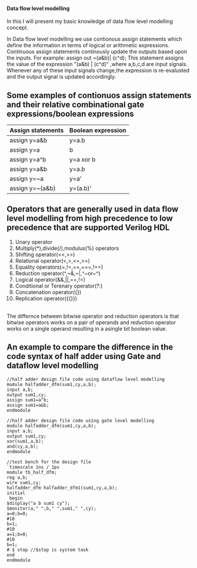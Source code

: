 #### Data flow level modelling
In this I will present my basic knowledge of data flow level modelling concept.

<p allign="justify">In Data flow level modelling we use contionous assign statements which define the information in terms of logical or arithmetic expressions.
  Continuous assign statements continously update the outputs
  based upon the inputs.
  For example:
  assign out =(a&b)| (c^d);
  This statement assigns the value of the expression "(a&b) | (c^d)" ,where a,b,c,d are input signals.
  Whenever any of these input signals change,the expression is re-evalusted and the output signal is updated accordingly.</p>
  
  ## Some examples of contionuos assign statements and their relative combinational gate expressions/boolean expressions

 |Assign statements|Boolean expression|
 |-----------------|------------------|
 |assign y=a&b|y=a.b|
 |assign y=a|b|y=a+b|
 |assign y=a^b|y=a xor b |
 |assign y=a&b|y=a.b|
 |assign y=~a|y=a'|
 |assign y=~(a&b)|y=(a.b)'|
 
 ## Operators that are generally used in data flow level modelling from high precedence to low precedence that are supported Verilog HDL
 <ol>
  <li>Unary operator</li>
    <li>Multiply(*),divide(/),modulus(%) operators</li>
    <li>Shifting operator(<<,>>)</li>
    <li>Relational operator(<,>,<=,>=)</li>
    <li>Equality operators(=,!=,==,===,!==)</li>
    <li>Reduction operator(^,~&,~|,^~or~^)</li>
    <li>Logical operator(&&,||,==,!=)</li>
    <li>Conditional or Terenary operator(?:)</li>
    <li>Concatenation  operator({})</li>
    <li>Replication operator({{}})</li>
    
  </ol>

  <br>The differnce between bitwise operator and reduction operators is that bitwise operators works on a pair of operands and reduction operator works on a single operand resulting in a asingle bit boolean value.<br>

  ## An example to compare the difference in the code syntax  of half adder using Gate and  dataflow level modelling
  
  ```
 //half adder design file code using dataflow level modelling
module halfadder_dfm(sum1,cy,a,b);
input a,b;
output sum1,cy;
assign sum1=a^b;
assign sum1=a&b;
endmodule
```
```
//half adder design file code using gate level modelling
module halfadder_dfm(sum1,cy,a,b);
input a,b;
output sum1,cy;
xor(sum1,a,b);
and(cy,a,b);
endmodule
```
```
//test bench for the design file
`timescale 1ns / 1ps
module tb_half_dfm;
reg a,b;
wire sum1,cy;
halfadder_dfm halfadder_dfm1(sum1,cy,a,b);
initial
 begin
$display("a b sum1 cy");
$monitor(a," ",b," ",sum1," ",cy);
a=0;b=0;
#10
b=1;
#10
a=1;b=0;
#10
b=1;
# $ stop //$stop is system task
end
endmodule


  
  
  
 
 
